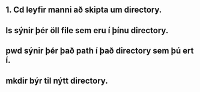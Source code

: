 ## 1. Cd leyfir manni að skipta um directory.
## ls sýnir þér öll file sem eru í þínu directory.
## pwd sýnir þér það path í það directory sem þú ert í.
## mkdir býr til nýtt directory.
